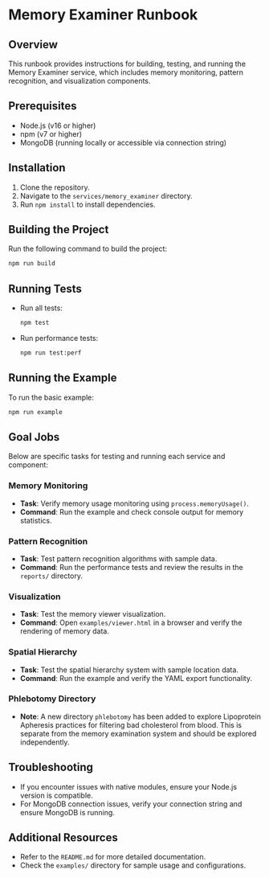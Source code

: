# Memory Examiner Runbook

## Overview
This runbook provides instructions for building, testing, and running the Memory Examiner service, which includes memory monitoring, pattern recognition, and visualization components.

## Prerequisites
- Node.js (v16 or higher)
- npm (v7 or higher)
- MongoDB (running locally or accessible via connection string)

## Installation
1. Clone the repository.
2. Navigate to the `services/memory_examiner` directory.
3. Run `npm install` to install dependencies.

## Building the Project
Run the following command to build the project:
```bash
npm run build
```

## Running Tests
- Run all tests:
  ```bash
  npm test
  ```
- Run performance tests:
  ```bash
  npm run test:perf
  ```

## Running the Example
To run the basic example:
```bash
npm run example
```

## Goal Jobs
Below are specific tasks for testing and running each service and component:

### Memory Monitoring
- **Task**: Verify memory usage monitoring using `process.memoryUsage()`.
- **Command**: Run the example and check console output for memory statistics.

### Pattern Recognition
- **Task**: Test pattern recognition algorithms with sample data.
- **Command**: Run the performance tests and review the results in the `reports/` directory.

### Visualization
- **Task**: Test the memory viewer visualization.
- **Command**: Open `examples/viewer.html` in a browser and verify the rendering of memory data.

### Spatial Hierarchy
- **Task**: Test the spatial hierarchy system with sample location data.
- **Command**: Run the example and verify the YAML export functionality.

### Phlebotomy Directory
- **Note**: A new directory `phlebotomy` has been added to explore Lipoprotein Apheresis practices for filtering bad cholesterol from blood. This is separate from the memory examination system and should be explored independently.

## Troubleshooting
- If you encounter issues with native modules, ensure your Node.js version is compatible.
- For MongoDB connection issues, verify your connection string and ensure MongoDB is running.

## Additional Resources
- Refer to the `README.md` for more detailed documentation.
- Check the `examples/` directory for sample usage and configurations. 
